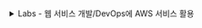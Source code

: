 
<details>
<summary>Labs - 웹 서비스 개발/DevOps에 AWS 서비스 활용</summary>

- [x] 1. ~~IT 서비스 유형에 따른  AWS 서비스들~~
- [x] 2. ~~MSA 구현 방식에 따른  AWS 서비스들~~
- [x] 3. ~~Managed 기준에 따른 AWS 서비스들~~
- [x] 4. ~~On Demand 기준에 따른 AWS 서비스들~~
- [x] 5. ~~Frontend 서비스에 활용되는 AWS 서비스들~~
- [x] 6. ~~Backend 서비스에 활용되는 AWS 서비스들~~
- [x] 7. ~~Storage 서비스 개발에 활용되는  AWS  서비스들~~
- [x] 8. ~~Database 서비스 개발에 활용되는 AWS  서비스들~~
- [x] 9. ~~CI/CD  AWS 서비스들~~
- [x] 10. ~~CORS 보안 적용 AWS 서비스들~~
- [x] 11. ~~Serverless 방식의 AWS 서비스들~~
- [x] 12. ~~프로그래밍 언어별 Lambda 구현 예시~~
- [x] 13. ~~Infra as a Code (IaC)~~
- [x] 14. ~~Container Basic - ECS, ECR~~
- [x] 15. ~~Serverless Basic - Lambda, API Gateway, DynamoDB~~
- [x] 16. ~~DynamoDB~~
- [x] 17. ~~Serverless To Do Service 구현 - Lambda, API Gateway~~
- [x] 18. ~~Serverless To Do Service에 IaC 적용 - Serverless Framework~~

</details>
